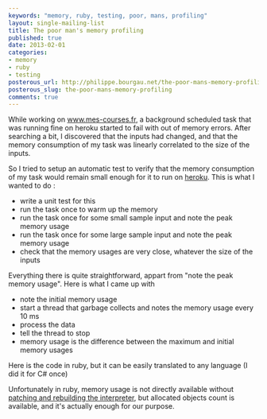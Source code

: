 ```yaml
---
keywords: "memory, ruby, testing, poor, mans, profiling"
layout: single-mailing-list
title: The poor man's memory profiling
published: true
date: 2013-02-01
categories:
- memory
- ruby
- testing
posterous_url: http://philippe.bourgau.net/the-poor-mans-memory-profiling
posterous_slug: the-poor-mans-memory-profiling
comments: true
---
```

While working on <a href="http://www.mes-courses.fr">www.mes-courses.fr</a>, a background scheduled task that was running fine on heroku started to fail with out of memory errors. After searching a bit, I discovered that the inputs had changed, and that the memory consumption of my task was linearly correlated to the size of the inputs.

So I tried to setup an automatic test to verify that the memory consumption of my task would remain small enough for it to run on <a href="http://www.heroku.com">heroku</a>. This is what I wanted to do :

* write a unit test for this
* run the task once to warm up the memory
* run the task once for some small sample input and note the peak memory usage
* run the task once for some large sample input and note the peak memory usage
* check that the memory usages are very close, whatever the size of the inputs

Everything there is quite straightforward, appart from "note the peak memory usage". Here is what I came up with

* note the initial memory usage
* start a thread that garbage collects and notes the memory usage every 10 ms
* process the data
* tell the thread to stop
* memory usage is the difference between the maximum and initial memory usages

Here is the code in ruby, but it can be easily translated to any language (I did it for C# once)

<script src="https://gist.github.com/4696311.js"></script>

Unfortunately in ruby, memory usage is not directly available without <a href="/how-to-install-a-patched-ruby-interpreter-wit">patching and rebuilding the interpreter</a>, but allocated objects count is available, and it's actually enough for our purpose.
